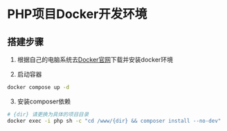 # PHP项目Docker开发环境

## 搭建步骤

1. 根据自己的电脑系统去[Docker官网](https://www.docker.com)下载并安装docker环境

2. 启动容器
```bash
docker compose up -d
```

3. 安装composer依赖
```bash
# {dir} 请更换为具体的项目目录
docker exec -i php sh -c "cd /www/{dir} && composer install --no-dev"
```

